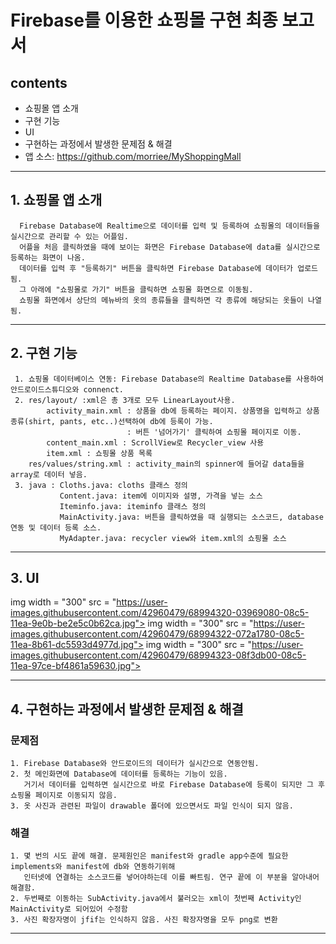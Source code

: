 Firebase를 이용한 쇼핑몰 구현 최종 보고서
=================================================

contents
-----------
+ 쇼핑몰 앱 소개
+ 구현 기능
+ UI
+ 구현하는 과정에서 발생한 문제점 & 해결
+ 앱 소스:  https://github.com/morriee/MyShoppingMall

* * *

## 1. 쇼핑몰 앱 소개
      Firebase Database에 Realtime으로 데이터를 입력 및 등록하여 쇼핑몰의 데이터들을 실시간으로 관리할 수 있는 어플임.
      어플을 처음 클릭하였을 때에 보이는 화면은 Firebase Database에 data를 실시간으로 등록하는 화면이 나옴.
      데이터를 입력 후 "등록하기" 버튼을 클릭하면 Firebase Database에 데이터가 업로드됨.
      그 아래에 "쇼핑몰로 가기" 버튼을 클릭하면 쇼핑몰 화면으로 이동됨.
      쇼핑몰 화면에서 상단의 메뉴바의 옷의 종류들을 클릭하면 각 종류에 해당되는 옷들이 나열됨.

* * *

## 2. 구현 기능

     1. 쇼핑몰 데이터베이스 연동: Firebase Database의 Realtime Database를 사용하여 안드로이드스튜디오와 connenct.
     2. res/layout/ :xml은 총 3개로 모두 LinearLayout사용.
            activity_main.xml : 상품을 db에 등록하는 페이지. 상품명을 입력하고 상품종류(shirt, pants, etc..)선택하여 db에 등록이 가능.
                              : 버튼 '넘어가기' 클릭하여 쇼핑몰 페이지로 이동.
            content_main.xml : ScrollView로 Recycler_view 사용
            item.xml : 쇼핑몰 상품 목록 
        res/values/string.xml : activity_main의 spinner에 들어갈 data들을 array로 데이터 넣음.
     3. java : Cloths.java: cloths 클래스 정의
               Content.java: item에 이미지와 설명, 가격을 넣는 소스
               Iteminfo.java: iteminfo 클래스 정의
               MainActivity.java: 버튼을 클릭하였을 때 실행되는 소스코드, database연동 및 데이터 등록 소스.
               MyAdapter.java: recycler view와 item.xml의 쇼핑몰 소스

* * *
## 3. UI
img width = "300" src = "https://user-images.githubusercontent.com/42960479/68994320-03969080-08c5-11ea-9e0b-be2e5c0b62ca.jpg">
img width = "300" src = "https://user-images.githubusercontent.com/42960479/68994322-072a1780-08c5-11ea-8b61-dc5593d4977d.jpg">
img width = "300" src = "https://user-images.githubusercontent.com/42960479/68994323-08f3db00-08c5-11ea-97ce-bf4861a59630.jpg">





* * *
## 4. 구현하는 과정에서 발생한 문제점 & 해결
### 문제점
    1. Firebase Database와 안드로이드의 데이터가 실시간으로 연동안됨.
    2. 첫 메인화면에 Database에 데이터를 등록하는 기능이 있음.
       거기서 데이터를 입력하면 실시간으로 바로 Firebase Database에 등록이 되지만 그 후 쇼핑몰 페이지로 이동되지 않음.
    3. 옷 사진과 관련된 파일이 drawable 폴더에 있으면서도 파일 인식이 되지 않음.
### 해결
    1. 몇 번의 시도 끝에 해결. 문제원인은 manifest와 gradle app수준에 필요한 implements와 manifest에 db와 연동하기위해 
       인터넷에 연결하는 소스코드를 넣어야하는데 이를 빠트림. 연구 끝에 이 부분을 알아내어 해결함.
    2. 두번째로 이동하는 SubActivity.java에서 불러오는 xml이 첫번째 Activity인 MainActivity로 되어있어 수정함
    3. 사진 확장자명이 jfif는 인식하지 않음. 사진 확장자명을 모두 png로 변환
              
* * *
